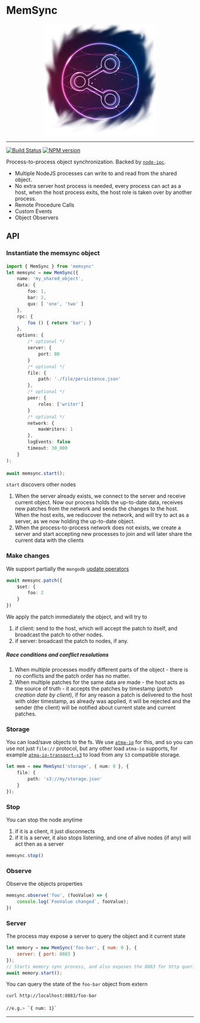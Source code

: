 # MemSync

<p align='center'>
    <img src='./assets/background.jpg'/>
</p>

----
[![Build Status](https://travis-ci.com/tenbits/memsync.svg?branch=master)](https://travis-ci.com/tenbits/memsync)
[![NPM version](https://badge.fury.io/js/memsync.svg)](http://badge.fury.io/js/memsync)


Process-to-process object synchronization. Backed by [`node-ipc`](https://github.com/RIAEvangelist/node-ipc).

* Multiple NodeJS processes can write to and read from the shared object.
* No extra server host process is needed, every process can act as a host, when the host process exits, the host role is taken over by another process.
* Remote Procedure Calls
* Custom Events
* Object Observers

## API


### Instantiate the memsync object

```ts
import { MemSync } from 'memsync'
let memsync = new MemSync({
    name: 'my_shared_object',
    data: {
        foo: 1,
        bar: 2,
        qux: [ 'one', 'two' ]
    },
    rpc: {
        foo () { return 'bar'; }
    },
    options: {
        /* optional */
        server: {
            port: 80
        }
        /* optional */
        file: {
            path: './file/persistence.json'
        },
        /* optional */
        peer: {
            roles: ['writer']
        }
        /* optional */
        network: {
            maxWriters: 1
        },
        logEvents: false
        timeout: 30_000
    }
);

await memsync.start();
```

`start` discovers other nodes
1. When the server already exists, we connect to the server and receive current object. Now our process holds the up-to-date data, receives new patches from the network and sends the changes to the host. When the host exits, we rediscover the network, and will try to act as a server, as we now holding the up-to-date object.
2. When the process-to-process network does not exists, we create a server and start accepting new processes to join and will later share the current data with the clients


### Make changes

We support partially the `mongodb` [update operators](https://docs.mongodb.com/manual/reference/operator/update/)

```ts
await memsync.patch({
    $set: {
        foo: 2
    }
})
```

We apply the patch immediately the object, and will try to
1. if client: send to the host, which will accept the patch to itself, and broadcast the patch to other nodes.
2. if server: broadcast the patch to nodes, if any.

##### Race conditions and conflict resolutions

1. When multiple processes modify different parts of the object - there is no conflicts and the patch order has no matter.
2. When multiple patches for the same data are made - the host acts as the source of truth - it accepts the patches by timestamp (_patch creation date by client_),  if for any reason a patch is delivered to the host with older timestamp, as already was applied, it will be rejected and the sender (the client) will be notified about current state and current patches.

### Storage

You can load/save objects to the fs. We use [`atma-io`](https://github.com/atmajs/atma-io) for this, and so you can use not just `file://` protocol, but any other load `atma-io` supports, for example [`atma-io-transport-s3`](https://github.com/atmajs/atma-io-transport-s3) to load from any `S3` compatible storage.
```ts
let mem = new MemSync('storage', { num: 0 }, {
    file: {
        path: 's3://my/storage.json'
    }
});
```

### Stop

You can stop the node anytime
1. if it is a client, it just disconnects
2. if it is a server, it also stops listening, and one of alive nodes (if any) will act then as a server

```ts
memsync.stop()
```


### Observe

Observe the objects properties
```ts
memsync.observe('foo', (fooValue) => {
    console.log(`FooValue changed`, fooValue);
})
```

### Server
The process may expose a server to query the object and it current state

```js
let memory = new MemSync('foo-bar', { num: 0 }, {
    server: { port: 8883 }
});
// Starts memory sync process, and also exposes the 8883 for http queries
await memory.start();
```

You can query the state of the `foo-bar` object from extern

```sh
curl http://localhost:8883/foo-bar

//e.g.> `{ num: 1}`
```


----
